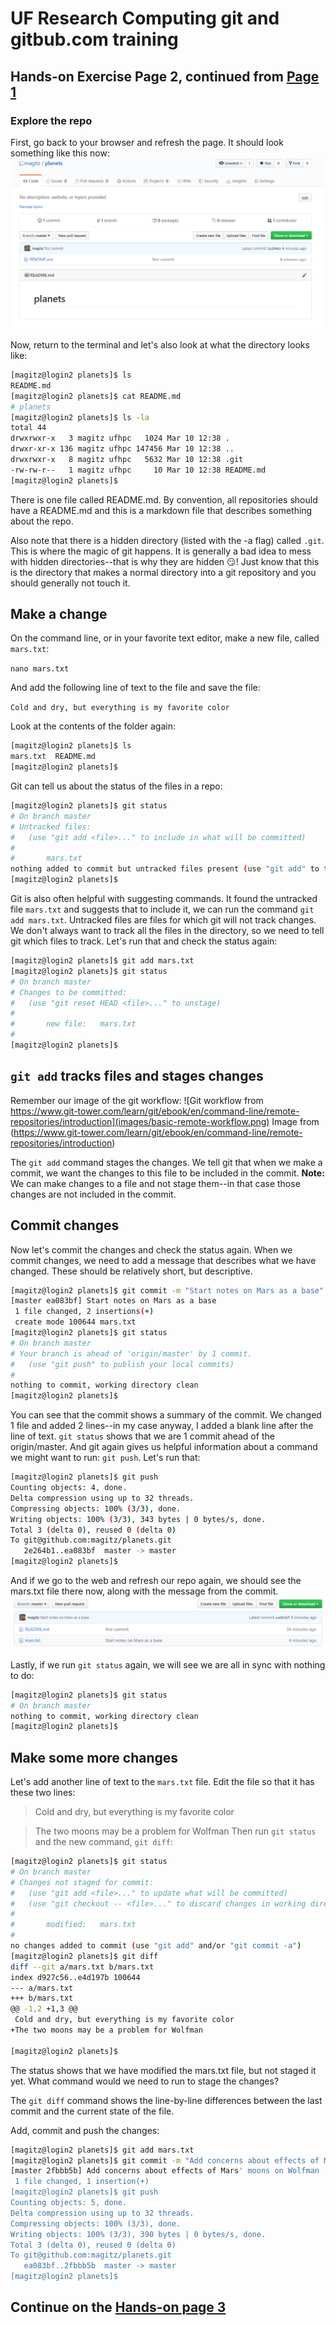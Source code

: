 # UF Research Computing git and gitbub.com training

## Hands-on Exercise Page 2, continued from [Page 1](README.md)

### Explore the repo

First, go back to your browser and refresh the page. It should look something like this now:
![Screenshot of planets repo after first commit](images/planets_1.png)

Now, return to the terminal and let's also look at what the directory looks like:
```bash
[magitz@login2 planets]$ ls
README.md
[magitz@login2 planets]$ cat README.md
# planets
[magitz@login2 planets]$ ls -la
total 44
drwxrwxr-x   3 magitz ufhpc   1024 Mar 10 12:38 .
drwxr-xr-x 136 magitz ufhpc 147456 Mar 10 12:38 ..
drwxrwxr-x   8 magitz ufhpc   5632 Mar 10 12:38 .git
-rw-rw-r--   1 magitz ufhpc     10 Mar 10 12:38 README.md
[magitz@login2 planets]$
```

There is one file called README.md. By convention, all repositories should have a README.md and this is a markdown file that describes something about the repo.

Also note that there is a hidden directory (listed with the -a flag) called `.git`. This is where the magic of git happens. It is generally a bad idea to mess with hidden directories--that is why they are hidden :smirk:! Just know that this is the directory that makes a normal directory into a git repository and you should generally not touch it.

## Make a change

On the command line, or in your favorite text editor, make a new file, called `mars.txt`:

`nano mars.txt`

And add the following line of text to the file and save the file:

`Cold and dry, but everything is my favorite color`

Look at the contents of the folder again:

```bash
[magitz@login2 planets]$ ls
mars.txt  README.md
[magitz@login2 planets]$
```

Git can tell us about the status of the files in a repo:

```bash
[magitz@login2 planets]$ git status
# On branch master
# Untracked files:
#   (use "git add <file>..." to include in what will be committed)
#
#       mars.txt
nothing added to commit but untracked files present (use "git add" to track)
[magitz@login2 planets]$
```

Git is also often helpful with suggesting commands. It found the untracked file `mars.txt` and suggests that to include it, we can run the command `git add mars.txt`. Untracked files are files for which git will not track changes. We don't always want to track all the files in the directory, so we need to tell git which files to track. Let's run that and check the status again:

```bash
[magitz@login2 planets]$ git add mars.txt
[magitz@login2 planets]$ git status
# On branch master
# Changes to be committed:
#   (use "git reset HEAD <file>..." to unstage)
#
#       new file:   mars.txt
#
[magitz@login2 planets]$
```

## `git add` tracks files and stages changes

Remember our image of the git workflow:
![Git workflow from https://www.git-tower.com/learn/git/ebook/en/command-line/remote-repositories/introduction](images/basic-remote-workflow.png) Image from (https://www.git-tower.com/learn/git/ebook/en/command-line/remote-repositories/introduction)

The `git add` command stages the changes. We tell git that when we make a commit, we want the changes to this file to be included in the commit. **Note:** We can make changes to a file and not stage them--in that case those changes are not included in the commit.

## Commit changes

Now let's commit the changes and check the status again. When we commit changes, we need to add a message that describes what we have changed. These should be relatively short, but descriptive.

```bash
[magitz@login2 planets]$ git commit -m "Start notes on Mars as a base"
[master ea083bf] Start notes on Mars as a base
 1 file changed, 2 insertions(+)
 create mode 100644 mars.txt
[magitz@login2 planets]$ git status
# On branch master
# Your branch is ahead of 'origin/master' by 1 commit.
#   (use "git push" to publish your local commits)
#
nothing to commit, working directory clean
[magitz@login2 planets]$
```

You can see that the commit shows a summary of the commit. We changed 1 file and added 2 lines--in my case anyway, I added a blank line after the line of text. `git status` shows that we are 1 commit ahead of the origin/master. And git again gives us helpful information about a command we might want to run: `git push`. Let's run that:

```bash
[magitz@login2 planets]$ git push
Counting objects: 4, done.
Delta compression using up to 32 threads.
Compressing objects: 100% (3/3), done.
Writing objects: 100% (3/3), 343 bytes | 0 bytes/s, done.
Total 3 (delta 0), reused 0 (delta 0)
To git@github.com:magitz/planets.git
   2e264b1..ea083bf  master -> master
[magitz@login2 planets]$
```

And if we go to the web and refresh our repo again, we should see the mars.txt file there now, along with the message from the commit.
![Screenshot of planets repo #2](images/planets_2.png)

Lastly, if we run `git status` again, we will see we are all in sync with nothing to do:

```bash
[magitz@login2 planets]$ git status
# On branch master
nothing to commit, working directory clean
[magitz@login2 planets]$
```

## Make some more changes

Let's add another line of text to the `mars.txt` file. Edit the file so that it has these two lines:
> Cold and dry, but everything is my favorite color

> The two moons may be a problem for Wolfman
Then run `git status` and the new command, `git diff`:

```bash
[magitz@login2 planets]$ git status
# On branch master
# Changes not staged for commit:
#   (use "git add <file>..." to update what will be committed)
#   (use "git checkout -- <file>..." to discard changes in working directory)
#
#       modified:   mars.txt
#
no changes added to commit (use "git add" and/or "git commit -a")
[magitz@login2 planets]$ git diff
diff --git a/mars.txt b/mars.txt
index d927c56..e4d197b 100644
--- a/mars.txt
+++ b/mars.txt
@@ -1,2 +1,3 @@
 Cold and dry, but everything is my favorite color
+The two moons may be a problem for Wolfman

[magitz@login2 planets]$
```

The status shows that we have modified the mars.txt file, but not staged it yet. What command would we need to run to stage the changes?

The `git diff` command shows the line-by-line differences between the last commit and the current state of the file.

Add, commit and push the changes:

```bash
[magitz@login2 planets]$ git add mars.txt
[magitz@login2 planets]$ git commit -m "Add concerns about effects of Mars' moons on Wolfman"
[master 2fbbb5b] Add concerns about effects of Mars' moons on Wolfman
 1 file changed, 1 insertion(+)
[magitz@login2 planets]$ git push
Counting objects: 5, done.
Delta compression using up to 32 threads.
Compressing objects: 100% (3/3), done.
Writing objects: 100% (3/3), 390 bytes | 0 bytes/s, done.
Total 3 (delta 0), reused 0 (delta 0)
To git@github.com:magitz/planets.git
   ea083bf..2fbbb5b  master -> master
[magitz@login2 planets]$

```

## Continue on the [Hands-on page 3](Hands-on3.md)
